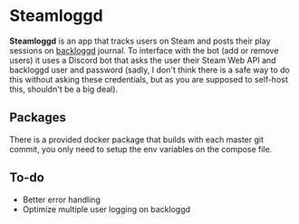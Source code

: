 # Steamloggd	

**Steamloggd** is an app that tracks users on Steam and posts their play sessions on [backloggd](https://www.backloggd.com/) journal.
To interface with the bot (add or remove users) it uses a Discord bot that asks the user their Steam Web API and backloggd user and password (sadly, I don't think there is a safe way to do this without asking these credentials, but as you are supposed to self-host this, shouldn't be a big deal).  

## Packages
There is a provided docker package that builds with each master git commit, you only need to setup the env variables on the compose file.

## To-do
- Better error handling
- Optimize multiple user logging on backloggd
